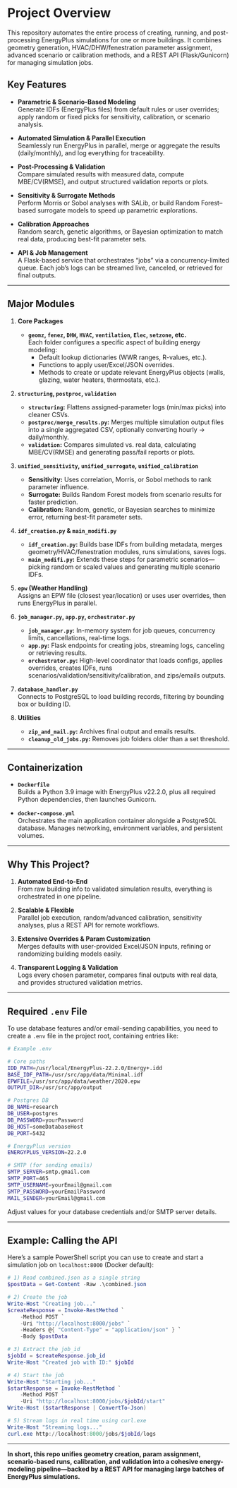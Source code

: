# Project Overview

This repository automates the entire process of creating, running, and post-processing EnergyPlus simulations for one or more buildings. It combines geometry generation, HVAC/DHW/fenestration parameter assignment, advanced scenario or calibration methods, and a REST API (Flask/Gunicorn) for managing simulation jobs.

## Key Features

- **Parametric & Scenario-Based Modeling**  
  Generate IDFs (EnergyPlus files) from default rules or user overrides; apply random or fixed picks for sensitivity, calibration, or scenario analysis.

- **Automated Simulation & Parallel Execution**  
  Seamlessly run EnergyPlus in parallel, merge or aggregate the results (daily/monthly), and log everything for traceability.

- **Post-Processing & Validation**  
  Compare simulated results with measured data, compute MBE/CV(RMSE), and output structured validation reports or plots.

- **Sensitivity & Surrogate Methods**  
  Perform Morris or Sobol analyses with SALib, or build Random Forest–based surrogate models to speed up parametric explorations.

- **Calibration Approaches**  
  Random search, genetic algorithms, or Bayesian optimization to match real data, producing best-fit parameter sets.

- **API & Job Management**  
  A Flask-based service that orchestrates “jobs” via a concurrency-limited queue. Each job’s logs can be streamed live, canceled, or retrieved for final outputs.

---

## Major Modules

1. **Core Packages**  
   - **`geomz`, `fenez`, `DHW`, `HVAC`, `ventilation`, `Elec`, `setzone`, etc.**  
     Each folder configures a specific aspect of building energy modeling:
       - Default lookup dictionaries (WWR ranges, R-values, etc.).
       - Functions to apply user/Excel/JSON overrides.
       - Methods to create or update relevant EnergyPlus objects (walls, glazing, water heaters, thermostats, etc.).

2. **`structuring`, `postproc`, `validation`**  
   - **`structuring`:** Flattens assigned-parameter logs (min/max picks) into cleaner CSVs.  
   - **`postproc/merge_results.py`:** Merges multiple simulation output files into a single aggregated CSV, optionally converting hourly → daily/monthly.  
   - **`validation`:** Compares simulated vs. real data, calculating MBE/CV(RMSE) and generating pass/fail reports or plots.

3. **`unified_sensitivity`, `unified_surrogate`, `unified_calibration`**  
   - **Sensitivity:** Uses correlation, Morris, or Sobol methods to rank parameter influence.  
   - **Surrogate:** Builds Random Forest models from scenario results for faster prediction.  
   - **Calibration:** Random, genetic, or Bayesian searches to minimize error, returning best-fit parameter sets.

4. **`idf_creation.py` & `main_modifi.py`**  
   - **`idf_creation.py`:** Builds base IDFs from building metadata, merges geometry/HVAC/fenestration modules, runs simulations, saves logs.  
   - **`main_modifi.py`:** Extends these steps for parametric scenarios—picking random or scaled values and generating multiple scenario IDFs.

5. **`epw` (Weather Handling)**  
   Assigns an EPW file (closest year/location) or uses user overrides, then runs EnergyPlus in parallel.

6. **`job_manager.py`, `app.py`, `orchestrator.py`**  
   - **`job_manager.py`:** In-memory system for job queues, concurrency limits, cancellations, real-time logs.  
   - **`app.py`:** Flask endpoints for creating jobs, streaming logs, canceling or retrieving results.  
   - **`orchestrator.py`:** High-level coordinator that loads configs, applies overrides, creates IDFs, runs scenarios/validation/sensitivity/calibration, and zips/emails outputs.

7. **`database_handler.py`**  
   Connects to PostgreSQL to load building records, filtering by bounding box or building ID.

8. **Utilities**  
   - **`zip_and_mail.py`:** Archives final output and emails results.  
   - **`cleanup_old_jobs.py`:** Removes job folders older than a set threshold.

---

## Containerization

- **`Dockerfile`**  
  Builds a Python 3.9 image with EnergyPlus v22.2.0, plus all required Python dependencies, then launches Gunicorn.

- **`docker-compose.yml`**  
  Orchestrates the main application container alongside a PostgreSQL database. Manages networking, environment variables, and persistent volumes.

---

## Why This Project?

1. **Automated End-to-End**  
   From raw building info to validated simulation results, everything is orchestrated in one pipeline.

2. **Scalable & Flexible**  
   Parallel job execution, random/advanced calibration, sensitivity analyses, plus a REST API for remote workflows.

3. **Extensive Overrides & Param Customization**  
   Merges defaults with user-provided Excel/JSON inputs, refining or randomizing building models easily.

4. **Transparent Logging & Validation**  
   Logs every chosen parameter, compares final outputs with real data, and provides structured validation metrics.

---

## Required `.env` File

To use database features and/or email-sending capabilities, you need to create a `.env` file in the project root, containing entries like:

```bash
# Example .env

# Core paths
IDD_PATH=/usr/local/EnergyPlus-22.2.0/Energy+.idd
BASE_IDF_PATH=/usr/src/app/data/Minimal.idf
EPWFILE=/usr/src/app/data/weather/2020.epw
OUTPUT_DIR=/usr/src/app/output

# Postgres DB
DB_NAME=research
DB_USER=postgres
DB_PASSWORD=yourPassword
DB_HOST=someDatabaseHost
DB_PORT=5432

# EnergyPlus version
ENERGYPLUS_VERSION=22.2.0

# SMTP (for sending emails)
SMTP_SERVER=smtp.gmail.com
SMTP_PORT=465
SMTP_USERNAME=yourEmail@gmail.com
SMTP_PASSWORD=yourEmailPassword
MAIL_SENDER=yourEmail@gmail.com
```

Adjust values for your database credentials and/or SMTP server details.

---

## Example: Calling the API

Here’s a sample PowerShell script you can use to create and start a simulation job on `localhost:8000` (Docker default):

```powershell
# 1) Read combined.json as a single string
$postData = Get-Content -Raw .\combined.json

# 2) Create the job
Write-Host "Creating job..."
$createResponse = Invoke-RestMethod `
    -Method POST `
    -Uri "http://localhost:8000/jobs" `
    -Headers @{ "Content-Type" = "application/json" } `
    -Body $postData

# 3) Extract the job_id
$jobId = $createResponse.job_id
Write-Host "Created job with ID:" $jobId

# 4) Start the job
Write-Host "Starting job..."
$startResponse = Invoke-RestMethod `
    -Method POST `
    -Uri "http://localhost:8000/jobs/$jobId/start"
Write-Host ($startResponse | ConvertTo-Json)

# 5) Stream logs in real time using curl.exe
Write-Host "Streaming logs..."
curl.exe http://localhost:8000/jobs/$jobId/logs
```

---

**In short, this repo unifies geometry creation, param assignment, scenario-based runs, calibration, and validation into a cohesive energy-modeling pipeline—backed by a REST API for managing large batches of EnergyPlus simulations.**
```

